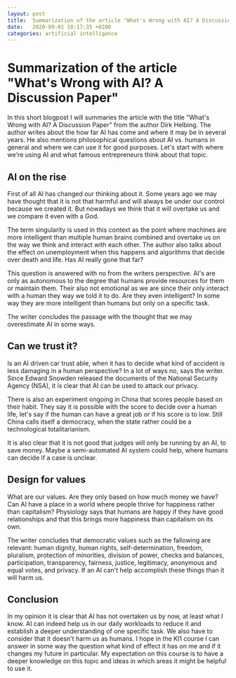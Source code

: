 ```yaml
---
layout: post
title:  Summarization of the article "What's Wrong with AI? A Discussion Paper"
date:   2020-09-02 18:17:35 +0200
categories: artificial intelligence
---
```

# Summarization of the article "What's Wrong with AI? A Discussion Paper"

In this short blogpost I will summaries the article with the title "What's Wrong with AI? A Discussion Paper" from the author Dirk Helbing. The author writes about the how far AI has come and where it may be in several years. He also mentions philosophical questions about AI vs. humans in general and where we can use it for good purposes. Let's start with where we're using AI and what famous entrepreneurs think about that topic.

## AI on the rise

First of all AI has changed our thinking about it. Some years ago we may have thought  that it is not that harmful and will always be under our control because we created it. But nowadays we think that it will overtake us and we compare it even with a God.

The term singularity is used in this context as the point where machines are more intelligent than multiple human brains combined and overtake us on the way we think and interact with each other. The author also talks about the effect on unemployment when this happens and algorithms that decide over death and life. Has AI really gone that far?

This question is answered with no from the writers perspective. AI's are only as autonomous to the degree that humans provide resources for them or maintain them. Their also not emotional as we are since their only interact with a human they way we told it to do. Are they even intelligent? In some way they are more intelligent than humans but only on a specific task.

The writer concludes the passage with the thought that we may overestimate AI in some ways.

## Can we trust it?

Is an AI driven car trust able, when it has to decide what kind of accident is less damaging in a human perspective? In a lot of ways no, says the writer. Since Edward Snowden  released the documents of the National Security Agency (NSA), it is clear that AI can be used to attack our privacy. 

There is also an experiment ongoing in China that scores people based on their habit. They say it is possible with the score to decide over a human life, let's say if the human can have a great job or if his score is to low. Still China calls itself a democracy, when the state rather could be a technological totalitarianism.

It is also clear that it is not good that judges will only be running by an AI, to save money. Maybe a semi-automated AI system could help, where humans can decide if a case is unclear. 

## Design for values

What are our values. Are they only based on how much money we have? Can AI have a place in a world where people thrive for happiness rather than capitalism? Physiology says that humans are happy if they have good relationships and that this brings more happiness than capitalism on its own.

The writer concludes that democratic values such as the fallowing are relevant: human dignity, human rights, self-determination, freedom, pluralism, protection of minorities, division of power, checks and balances, participation, transparency, fairness, justice, legitimacy, anonymous and equal votes, and privacy. If an AI can't help accomplish these things than it will harm us.

## Conclusion

In my opinion it is clear that AI has not overtaken us by now, at least what I know. AI can indeed help us in our daily workloads to reduce it and establish a deeper understanding of one specific task. We also have to consider that it doesn't harm us as humans. I hope in the KI1 course I can answer in some way the question what kind of effect it has on me and if it changes my future in particular. My expectation on this course is to have a deeper knowledge on this topic and ideas in which areas it might be helpful to use it.